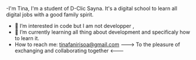 -I'm Tina, I'm  a student of D-Clic Sayna. It's a digital school to learn all digital jobs with a good family spirit.
- 🔭 I’m interested in code but I am not developper ,
- 🌱 I’m currently learning all thing about development and specificaly how to learn it.
- How to reach me: tinafanirisoa@gmail.com 
---> To the pleasure of exchanging and  collaborating together   <---
